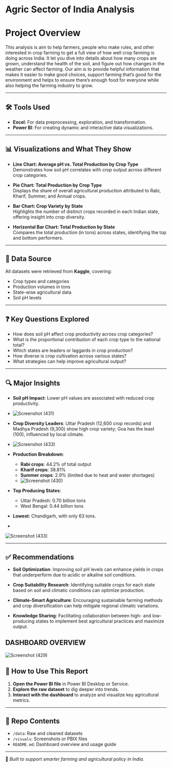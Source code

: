 # Agric Sector of India Analysis

# Project Overview

This analysis is aim to help  farmers, people who make rules, and other interested in crop farming to get a full view of how well crop farming is doing across India. It let you dive into details about how many crops are grown, understand the health of the soil, and figure out how changes in the weather can affect farming. Our aim is to provide helpful information that makes it easier to make good choices, support farming that’s good for the environment and helps to ensure there’s enough food for everyone while also helping the farming industry to grow.



---

## 🛠 Tools Used

- **Excel**: For data preprocessing, exploration, and transformation.
- **Power BI**: For creating dynamic and interactive data visualizations.

---

## 📊 Visualizations and What They Show

- **Line Chart: Average pH vs. Total Production by Crop Type**  
  Demonstrates how soil pH correlates with crop output across different crop categories.

- **Pie Chart: Total Production by Crop Type**  
  Displays the share of overall agricultural production attributed to Rabi, Kharif, Summer, and Annual crops.

- **Bar Chart: Crop Variety by State**  
  Highlights the number of distinct crops recorded in each Indian state, offering insight into crop diversity.

- **Horizontal Bar Chart: Total Production by State**  
  Compares the total production (in tons) across states, identifying the top and bottom performers.

---

## 📁 Data Source

All datasets were retrieved from **Kaggle**, covering:
- Crop types and categories  
- Production volumes in tons  
- State-wise agricultural data  
- Soil pH levels

---

## ❓ Key Questions Explored

- How does soil pH affect crop productivity across crop categories?
- What is the proportional contribution of each crop type to the national total?
- Which states are leaders or laggards in crop production?
- How diverse is crop cultivation across various states?
- What strategies can help improve agricultural output?

---

## 🔍 Major Insights

- **Soil pH Impact**: Lower pH values are associated with reduced crop productivity.
- ![Screenshot (431)](https://github.com/user-attachments/assets/9d5951f1-9720-499b-86fc-5d93fc37f772)

- **Crop Diversity Leaders**: Uttar Pradesh (12,600 crop records) and Madhya Pradesh (9,300) show high crop variety; Goa has the least (100), influenced by local climate.
- ![Screenshot (433)](https://github.com/user-attachments/assets/14fe4b45-7cc5-4ba9-b5e9-ff095b9e41b3)

- **Production Breakdown**:  
  - **Rabi crops**: 44.2% of total output  
  - **Kharif crops**: 38.81%  
  - **Summer crops**: 2.9% (limited due to heat and water shortages)
  - ![Screenshot (430)](https://github.com/user-attachments/assets/ac4f89c7-5ee6-43ad-b910-f9e51d4ca816)

- **Top Producing States**:  
  - Uttar Pradesh: 0.70 billion tons  
  - West Bengal: 0.44 billion tons  
- **Lowest**: Chandigarh, with only 63 tons.
- 
![Screenshot (433)](https://github.com/user-attachments/assets/c8e51cd8-7b2f-491a-9866-4989e560937c)

---

## ✅ Recommendations

- **Soil Optimization**: Improving soil pH levels can enhance yields in crops that underperform due to acidic or alkaline soil conditions.

- **Crop Suitability Research**: Identifying suitable crops for each state based on soil and climatic conditions can optimize production.

- **Climate-Smart Agriculture**: Encouraging sustainable farming methods and crop diversification can help mitigate regional climatic variations.

- **Knowledge Sharing**: Facilitating collaboration between high- and low-producing states to implement best agricultural practices and maximize output.

##  DASHBOARD OVERVIEW
![Screenshot (429)](https://github.com/user-attachments/assets/cce23028-5b41-4908-b53a-53d56fc6642f)


## 📖 How to Use This Report

1. **Open the Power BI file** in Power BI Desktop or Service.
2. **Explore the raw dataset** to dig deeper into trends.
3. **Interact with the dashboard** to analyze and visualize key agricultural metrics.

---

## 📂 Repo Contents

- `/data`: Raw and cleaned datasets
- `/visuals`: Screenshots or PBIX files
- `README.md`: Dashboard overview and usage guide

---

🔗 *Built to support smarter farming and agricultural policy in India.*
